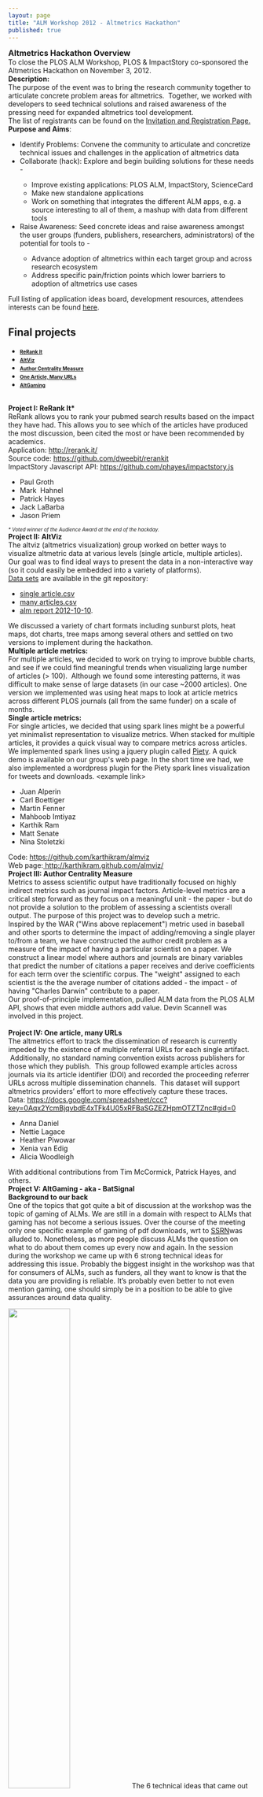 ```yaml
---
layout: page
title: "ALM Workshop 2012 - Altmetrics Hackathon"
published: true
---
```


<div><strong><span style="font-size: medium;">Altmetrics Hackathon Overview</span></strong></div>
<div></div>
<div>To close the PLOS ALM Workshop, PLOS &amp; ImpactStory co-sponsored the Altmetrics Hackathon on November 3, 2012.</div>
<div></div>
<div><strong>Description:</strong>
<div>The purpose of the event was to bring the research community together to articulate concrete problem areas for altmetrics.  Together, we worked with developers to seed technical solutions and raised awareness of the pressing need for expanded altmetrics tool development.</div>
<div>The list of registrants can be found on the <a href="http://altmetricshackathon2012.eventbrite.com/">Invitation and Registration Page.</a>
</div>
<div></div>
<div><strong>Purpose and Aims</strong>:
<ul>
	<li>Identify Problems: Convene the community to articulate and concretize technical issues and challenges in the application of altmetrics data</li>
	<li>Collaborate (hack): Explore and begin building solutions for these needs -</li>
<ul>
	<li>Improve existing applications: PLOS ALM, ImpactStory, ScienceCard</li>
	<li>Make new standalone applications</li>
	<li>Work on something that integrates the different ALM apps, e.g. a source interesting to all of them, a mashup with data from different tools</li>
</ul>
	<li>Raise Awareness: Seed concrete ideas and raise awareness amongst the user groups (funders, publishers, researchers, administrators) of the potential for tools to -</li>
<ul>
	<li>Advance adoption of altmetrics within each target group and across research ecosystem</li>
	<li>Address specific pain/friction points which lower barriers to adoption of altmetrics use cases</li>
</ul>
</ul>
<div></div>
</div>

<div>Full listing of application ideas board, development resources, attendees interests can be found <a href="http://tinyurl.com/covnyjv">here</a>.</div>
<h2>Final projects</h2>
<div>
<ul>
	<li><strong><span style="font-size: x-small"><a href="#rerank">ReRank It</a></span></strong></li>
	<li><strong><span style="font-size: x-small"><a href="#altviz">AltViz</a></span></strong></li>
	<li><strong><span style="font-size: x-small"><a href="#author">Author Centrality Measure</a></span></strong></li>
	<li><strong><span style="font-size: x-small"><a href="#onearticle">One Article, Many URLs</a></span></strong></li>
	<li><strong><span style="font-size: x-small"><a href="#altgaming">AltGaming</a></span></strong></li>
</ul>
</div>
<div></div>
<div></div>
&nbsp;
<div><strong><a name="rerank"></a>Project I: ReRank It*</strong></div>
<div>ReRank allows you to rank your pubmed search results based on the impact they have had. This allows you to see which of the articles have produced the most discussion, been cited the most or have been recommended by academics.</div>
<div></div>
<div>
<div>Application: <a href="http://rerank.it/">http://rerank.it/</a></div>
<div>Source code: <a href="https://github.com/dweebit/rerankit">https://github.com/dweebit/rerankit</a></div>
<div>ImpactStory Javascript API: <a href="https://github.com/phayes/impactstory.js">https://github.com/phayes/impactstory.js</a></div>
<div>
<ul>
	<li>Paul Groth</li>
	<li>Mark  Hahnel</li>
	<li>Patrick Hayes</li>
	<li>Jack LaBarba</li>
	<li>Jason Priem</li>
</ul>
</div>
<div><em><span style="font-size: x-small">* Voted winner of the Audience Award at the end of the hackday.</span></em></div>
<div><em><span style="font-size: x-small">
</span></em></div>
<div></div>
<div><strong><a name="altviz"></a>Project II: AltViz</strong></div>
<div></div>
<div>The altviz (altmetrics visualization) group worked on better ways to visualize altmetric data at various levels (single article, multiple articles). Our goal was to find ideal ways to present the data in a non-interactive way (so it could easily be embedded into a variety of platforms).</div>
<div></div>
<div><a href="https://github.com/karthikram/almviz/tree/master/data">Data sets</a> are available in the git repository:</div>
<div>
<ul>
	<li><a href="https://github.com/karthikram/almviz/blob/master/data/single_article.csv">single article.csv</a></li>
	<li><a href="https://github.com/karthikram/almviz/blob/master/data/many_articles.csv">many articles.csv</a></li>
	<li><a href="https://github.com/karthikram/almviz/blob/master/data/alm_report_2012-10-10.csv">alm report 2012-10-10</a>.</li>
</ul>
</div>
<div></div>
<div>
<div>We discussed a variety of chart formats including sunburst plots, heat maps, dot charts, tree maps among several others and settled on two versions to implement during the hackathon.</div>
<div></div>
<div><strong>Multiple article metrics: </strong></div>
<div>For multiple articles, we decided to work on trying to improve bubble charts, and see if we could find meaningful trends when visualizing large number of articles (&gt; 100).  Although we found some interesting patterns, it was difficult to make sense of large datasets (in our case ~2000 articles). One version we implemented was using heat maps to look at article metrics across different PLOS journals (all from the same funder) on a scale of months.</div>
<div></div>
<div><strong>Single article metrics:</strong></div>
<div>For single articles, we decided that using spark lines might be a powerful yet minimalist representation to visualize metrics. When stacked for multiple articles, it provides a quick visual way to compare metrics across articles. We implemented spark lines using a jquery plugin called <a href="http://benpickles.github.com/peity/">Piety</a>. A quick demo is available on our group's web page. In the short time we had, we also implemented a wordpress plugin for the Piety spark lines visualization for tweets and downloads. &lt;example link&gt;</div>
</div>
<div>
<ul>
	<li>Juan Alperin</li>
	<li>Carl Boettiger</li>
	<li>Martin Fenner</li>
	<li>Mahboob Imtiyaz</li>
	<li>Karthik Ram</li>
	<li>Matt Senate</li>
	<li>Nina Stoletzki</li>
</ul>
</div>
<div>Code: <a href="https://github.com/jalperin/almviz">https://github.com/karthikram/almviz</a></div>
<div>Web page:<a href="http://karthikram.github.com/almviz/"> http://karthikram.github.com/almviz/</a></div>
<div></div>
<div><strong>
</strong></div>
<div><strong><a name="author"></a>Project III: Author Centrality Measure</strong></div>
<div>
<div></div>
<div>
<div>Metrics to assess scientific output have traditionally focused on highly indirect metrics such as journal impact factors. Article-level metrics are a critical step forward as they focus on a meaningful unit - the paper - but do not provide a solution to the problem of assessing a scientists overall output. The purpose of this project was to develop such a metric.</div>
<div></div>
<div>Inspired by the WAR ("Wins above replacement") metric used in baseball and other sports to determine the impact of adding/removing a single player to/from a team, we have constructed the author credit problem as a measure of the impact of having a particular scientist on a paper. We construct a linear model where authors and journals are binary variables that predict the number of citations a paper receives and derive coefficients for each term over the scientific corpus. The "weight" assigned to each scientist is the the average number of citations added - the impact - of having "Charles Darwin" contribute to a paper.</div>
<div></div>
<div>Our proof-of-principle implementation, pulled ALM data from the PLOS ALM API, shows that even middle authors add value. Devin Scannell was involved in this project.</div>
<div></div>
</div>
</div>
<br>
<div>
<div><strong><a name="onearticle"></a>Project IV: One article, many URLs</strong></div>
<div>The altmetrics effort to track the dissemination of research is currently impeded by the existence of multiple referral URLs for each single artifact.  Additionally, no standard naming convention exists across publishers for those which they publish.  This group followed example articles across journals via its article identifier (DOI) and recorded the proceeding referrer URLs across multiple dissemination channels.  This dataset will support altmetrics providers’ effort to more effectively capture these traces.</div>
<div></div>
<div>Data: <a href="https://docs.google.com/spreadsheet/ccc?key=0Aqx2YcmBjqvbdE4xTFk4U05xRFBaSGZEZHpmOTZTZnc#gid=0">https://docs.google.com/spreadsheet/ccc?key=0Aqx2YcmBjqvbdE4xTFk4U05xRFBaSGZEZHpmOTZTZnc#gid=0</a></div>
<div>
<ul>
	<li>Anna Daniel</li>
	<li>Nettie Lagace</li>
	<li>Heather Piwowar</li>
	<li>Xenia van Edig</li>
	<li>Alicia Woodleigh</li>
</ul>
With additional contributions from Tim McCormick, Patrick Hayes, and others.
<div></div>
<div></div>
</div>
</div>
<div><strong><a name="altgaming"></a>Project V: AltGaming - aka - BatSignal</strong></div>
<div><strong>Background to our back</strong></div>
<div>One of the topics that got quite a bit of discussion at the workshop was the topic of gaming of ALMs. We are still in a domain with respect to ALMs that gaming has not become a serious issues. Over the course of the meeting only one specific example of gaming of pdf downloads, wrt to <a href="http://www.ssrn.com/">SSRN</a>was alluded to. Nonetheless, as more people discuss ALMs the question on what to do about them comes up every now and again. In the session during the workshop we came up with 6 strong technical ideas for addressing this issue. Probably the biggest insight in the workshop was that for consumers of ALMs, such as funders, all they want to know is that the data you are providing is reliable. It’s probably even better to not even mention gaming, one should simply be in a position to be able to give assurances around data quality.</div>
<div>

<img alt="" src="https://lh6.googleusercontent.com/-LAFN-sdiADQ/UJdEX3WDWdI/AAAAAAAAqGM/ucbIQhRv3jw/s1063/20121101-IMG_2926.jpg" height="50%" />The 6 technical ideas that came out of the workshop were:
<ol>
	<li>UK - 3rd party (I have no idea what that means)</li>
	<li>Provide provenance, and the ability for consumers to run the data themselves</li>
	<li>Crowdsource detection of fraud</li>
	<li>Have proprietary anti-gaming strategies, so cheaters don’t know how to cheat.</li>
	<li>Look for trend and event detection algorithms that could signal the possibility of something dodgy.</li>
	<li>Create a shared blacklist amongst ALM providers.</li>
</ol>
&nbsp;

It was also suggested that in terms of strategies for looking for problems in the data, we should do the simplest dumbest thing first. We might also organise a hackathon specifically pitching one team against another, with one team out to break some metric, and the other team set to defend the metric, as a way of stress testing the system.

When it came to the day of the hackathon there were enough people interested in the general topic that we decided to have a go at something. We only had a few hours, so we decided to pick a simple atomic example of trying to find a signal in the data. There was a lot of discussion around whether this would be useful, if we didn’t initially know what that signal would represent, and that is a fair point, however there was sufficient interest to give it a go.

The idea is that changes in altmetrics activity express the changing levels of interest in a research artefact. The specific pattern of activity depends on the metric being considered (e.g., journal page views, Tweets, bookmark, etc.). Spikes in activity are of interest as they may indicate either sudden interest in a paper (e.g., mainstream news coverage, prize awarded to an author) or manipulation of metrics (i.e., gaming). We wanted to get some data, apply a tool suitable for detecting a signal, and show that such a tool could be used with altmetric data. We were then going to visualise the events. We felt that a working demo could be extended to a more generally applicable tool for the whole ALM community.
<h2><strong style="font-size: 13px">What we did</strong></h2>
To begin, we packaged the data to construct time sequence vectors for each of our sample articles, a subset of 2000 articles in the PLOS corpus. We then identified a set of possible approaches to evaluate the data: hidden or semi-hidden Markov models, switching Poisson (SP) process, Rank Surprise method, etc. The most recent applications are capable of adaptive event detection by incorporating Bayesian learning to Poisson models. We didn’t have much time, and after identifying a set of algorithms that might do the job for us, we did a search for ready to hand implementations in R. We found a recently released <a href="http://cran.r-project.org/web/packages/bursts/index.html">R package that applies Kleinberg’s burst detection algorithm</a>, and given that was available we decided to apply that. The data we had prepared was not in exactly the right format, so we wrote one more data processing step to wrangle the data a bit more, and we ran the algorithm on some real data.

<img alt="" src="https://lh5.googleusercontent.com/-gEVChjytyI8/UJdEyzimduI/AAAAAAAAqKc/pP4rv0uXhtI/s860/20121103-P1100604.jpg" height="50%" />
<h2><strong style="font-size: 13px">Results</strong></h2>
We hoped to find a sampling of bursts then to visualize in order to study the spike train and its event arrival intervals. No bursts were identified from our data set when we implemented the program. Whether this was due to the technical implementation of the algorithm; the data; or the suitability of the algorithm, we need to conduct further preliminary work such as testing this model with a simpler method that examines the variance of article activity change across the corpus. We hope to continue to build an open source, automatic ALM burst detection tool that can be used across altmetrics providers.

<strong>Resources</strong>

The code we generated is on <a href="https://github.com/SChamberlain/altgaming">github</a>. We used the literature in the <a href="http://www.mendeley.com/groups/2732131/burst-detection/">Mendeley burst detection group</a> to help focus on algorithms that might help. The data sets that we generated are in a <a href="https://www.dropbox.com/sh/wrev1s6ryex8ib5/KjzcPDk7m6">dropbox folder</a>. We generated one <a href="https://www.dropbox.com/s/76fq0jb17oqz6mq/dataset_larger.zip">large dataset</a> that can be used for testing algorithms against, however it will need to be converted into time series sub-data sets.

<strong>Some Takeaways</strong>

A lot of our time during the hack was spent getting data. In the end we had about three data sets floating around, with some differences in the scale of time that they covered, and the sources of information that were in them. A lot time was spent manipulating the data to generate a time series set in the right format for the algorithm we wanted to run, and we also ran into a few limitations of the API. One outcome is that our work picked up a bug in the PLOS ALM API which is now being fixed!

It was fun working in a small group, I’ve previously been involved in a couple of hackathons where I ended up working on my own ideas, still fun, but not as much fun.

Even with a really tightly focussed group, with the number of data sets that we had, we kept talking cross purposes about what was, or was not, in a specific data set. Communication is hard!!

We applied a state of the art algorithm, and ran into some difficulty because we didn’t really understand the domain of applicability of the algorithm. but from my own personal point of view, even though we didn’t

In terms of being productive at a hackathon, I think next time have a data set in the format you want it in, or an API in the format you want it in, leaves you in a better starting position, so either get the data ready before hand, or restrict the scope of what you are going to do, to ideas that interface really well with the format of the data that you have to hand.

<strong>What's next?</strong>

We could see, in an infamous paper about bats, that there were a couple of clear spikes of attention, so we know, a-priori, that there are events that show up in the kind of data that we have access to. We know that it would be interesting to be able to automate both the retrospective discovery of these kinds of events, and the ability to analyse a live stream of signals to see upticks in activity. We know that there are a bunch of algorithms out there that are well tuned to this task, so there is good scope to iterate on this work and set up some nice clean stream data, and some data work-flows for generating this kind of data from available APIs, while at the same time finding a suite of algorithms to toss the data at. At the same time there was a lot of discussion around how to understand the context of ALM numbers, or events, and we need to keep an eye on what it all means, and whether the events we might be able to pick up can be related to things happening in the real world.

<em>(As a personal aside, I’ve been interested in Kleinberg’s algorithm since about 2007, but I never had the mathematical chops to code up my own version of the algorithm, and I never got the perl version to run, so I was delighted to find a package that I could try out, even if, in the end, it didn’t work. - Ian).</em>
<ul>
	<li><a href="https://twitter.com/recology_">Scott Chamberlain</a></li>
	<li><a href="http://www.plos.org/staff/jennifer-lin/">Jennifer Lin</a></li>
	<li><a href="http://www.mulvany.net">Ian Mulvany</a></li>
	<li><a href="http://www.linkedin.com/pub/brian-naughton/2/505/975">Brian Naughton</a></li>
	<li><a href="http://nitens.org/taraborelli/home">Dario Taraborelli</a></li>
</ul>
</div>
</div>
<div></div>
<div></div>